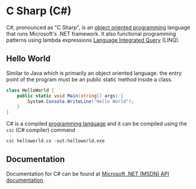 # C Sharp (C#)

C#, pronounced as "C Sharp", is an [object oriented programming](object-orientated-programming.md) language that runs Microsoft's .NET framework. It also functional programming patterns using lambda expressions [Language Integrated Query](language-integrated-query.md) (LINQ).

## Hello World

Similar to Java which is primarily an object oriented language. the entry point of the program must be an public static method inside a class.

```cs
class HelloWorld {
    public static void Main(string[] args) {
        System.Console.WriteLine("Hello World");
    }
}
```

C# is a compiled [programming language](programming-language.md) and it can be compiled using the `csc` (C# compiler) command

```ps
csc helloworld.cs -out:helloworld.exe
```

## Documentation

Documentation for C# can be found at [Microsoft .NET (MSDN) API documentation](https://docs.microsoft.com/en-us/dotnet/api/)
